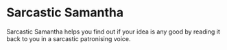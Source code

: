 # Sarcastic Samantha

Sarcastic Samantha helps you find out if your idea is any good by reading it back to you in a sarcastic patronising voice.

